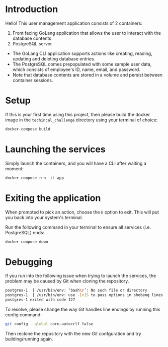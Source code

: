 # Introduction

Hello! This user management application consists of 2 containers:
1. Front facing GoLang application that allows the user to interact with the database contents
1. PostgreSQL server

* The GoLang CLI application supports actions like creating, reading, updating and deleting database entries.
* The PostgreSQL comes prepopulated with some sample user data, which consists of employee's ID, name, email, and password. 
* Note that database contents are stored in a volume and persist between container sessions.

# Setup
If this is your first time using this project, then please build the docker image in the `techincal_challenge` directory using your terminal of choice:

```bash
docker-compose build
```

# Launching the services
Simply launch the containers, and you will have a CLI after waiting a moment:

```bash
docker-compose run -it app
```

# Exiting the application
When prompted to pick an action, choose the `E` option to exit. This will put you back into your system's terminal.

Run the following command in your terminal to ensure all services (i.e. PostgreSQL) ends:

```bash
docker-compose down
```

# Debugging
If you run into the following issue when trying to launch the services, the problem may be caused by Git when cloning the repository.

```bash
postgres-1  | /usr/bin/env: ‘bash\r’: No such file or directory
postgres-1  | /usr/bin/env: use -[v]S to pass options in shebang lines
postgres-1 exited with code 127
```

To resolve, please change the way Git handles line endings by running this config command:
```bash
git config --global core.autocrlf false
```

Then reclone the repository with the new Git confguration and try building/running again.